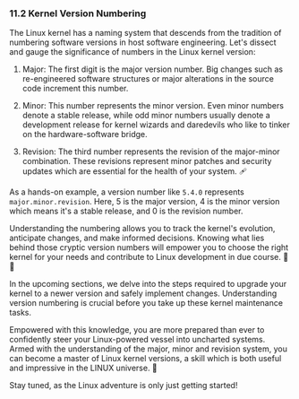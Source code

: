 ### 11.2 Kernel Version Numbering

The Linux kernel has a naming system that descends from the tradition of numbering software versions in host software engineering. Let's dissect and gauge the significance of numbers in the Linux kernel version:

1. Major: The first digit is the major version number. Big changes such as re-engineered software structures or major alterations in the source code increment this number.

2. Minor: This number represents the minor version. Even minor numbers denote a stable release, while odd minor numbers usually denote a development release for kernel wizards and daredevils who like to tinker on the hardware-software bridge.  

3. Revision: The third number represents the revision of the major-minor combination. These revisions represent minor patches and security updates which are essential for the health of your system. 🩹

As a hands-on example, a version number like `5.4.0` represents `major.minor.revision`. Here, 5 is the major version, 4 is the minor version which means it's a stable release, and 0 is the revision number. 

Understanding the numbering allows you to track the kernel's evolution, anticipate changes, and make informed decisions. Knowing what lies behind those cryptic version numbers will empower you to choose the right kernel for your needs and contribute to Linux development in due course. 🚀🐧

In the upcoming sections, we delve into the steps required to upgrade your kernel to a newer version and safely implement changes. Understanding version numbering is crucial before you take up these kernel maintenance tasks. 

Empowered with this knowledge, you are more prepared than ever to confidently steer your Linux-powered vessel into uncharted systems. Armed with the understanding of the major, minor and revision system, you can become a master of Linux kernel versions, a skill which is both useful and impressive in the LINUX universe. 🌌

Stay tuned, as the Linux adventure is only just getting started!